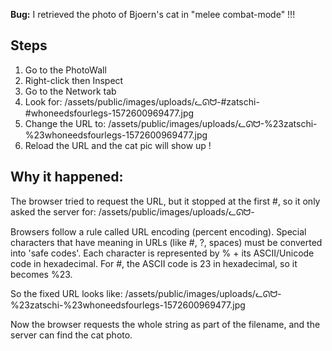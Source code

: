 **Bug:** I retrieved the photo of Bjoern's cat in "melee combat-mode" !!!

## Steps
1. Go to the PhotoWall
2. Right-click then Inspect
3. Go to the Network tab
4. Look for: /assets/public/images/uploads/ᓚᘏᗢ-#zatschi-#whoneedsfourlegs-1572600969477.jpg
5. Change the URL to: /assets/public/images/uploads/ᓚᘏᗢ-%23zatschi-%23whoneedsfourlegs-1572600969477.jpg
6. Reload the URL and the cat pic will show up !

## Why it happened:
The browser tried to request the URL, but it stopped at the first #, so it only asked the server for:
/assets/public/images/uploads/ᓚᘏᗢ-

Browsers follow a rule called URL encoding (percent encoding).
Special characters that have meaning in URLs (like #, ?, spaces) must be converted into 'safe codes'.
Each character is represented by % + its ASCII/Unicode code in hexadecimal.
For #, the ASCII code is 23 in hexadecimal, so it becomes %23.

So the fixed URL looks like:
/assets/public/images/uploads/ᓚᘏᗢ-%23zatschi-%23whoneedsfourlegs-1572600969477.jpg

Now the browser requests the whole string as part of the filename, and the server can find the cat photo.

